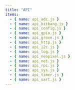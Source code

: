 ```yaml
---
title: "API"
items:
  - { name: api_adc.js }
  - { name: api_bitbang.js }
  - { name: api_config.js }
  - { name: api_gpio.js }
  - { name: api_grove.js }
  - { name: api_http.js }
  - { name: api_i2c.js }
  - { name: api_log.js }
  - { name: api_neopixel.js }
  - { name: api_net.js }
  - { name: api_rpc.js }
  - { name: api_sys.js }
  - { name: api_timer.js }
  - { name: api_uart.js }
---
```

